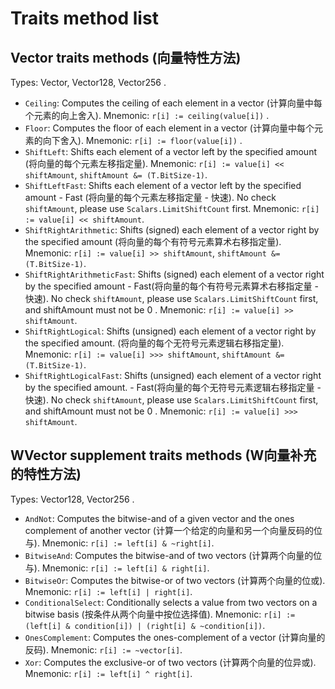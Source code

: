 # Traits method list

## Vector traits methods (向量特性方法)
Types: Vector, Vector128, Vector256 .

- `Ceiling`: Computes the ceiling of each element in a vector (计算向量中每个元素的向上舍入).
  Mnemonic: `r[i] := ceiling(value[i])` .
- `Floor`: Computes the floor of each element in a vector (计算向量中每个元素的向下舍入).
  Mnemonic: `r[i] := floor(value[i])` .
- `ShiftLeft`: Shifts each element of a vector left by the specified amount (将向量的每个元素左移指定量).
  Mnemonic: `r[i] := value[i] << shiftAmount`, `shiftAmount &= (T.BitSize-1)`.
- `ShiftLeftFast`: Shifts each element of a vector left by the specified amount - Fast (将向量的每个元素左移指定量 - 快速). No check `shiftAmount`, please use `Scalars.LimitShiftCount` first.
  Mnemonic: `r[i] := value[i] << shiftAmount`.
- `ShiftRightArithmetic`: Shifts (signed) each element of a vector right by the specified amount (将向量的每个有符号元素算术右移指定量).
  Mnemonic: `r[i] := value[i] >> shiftAmount`, `shiftAmount &= (T.BitSize-1)`.
- `ShiftRightArithmeticFast`: Shifts (signed) each element of a vector right by the specified amount - Fast(将向量的每个有符号元素算术右移指定量 - 快速). No check `shiftAmount`, please use `Scalars.LimitShiftCount` first, and shiftAmount must not be 0 .
  Mnemonic: `r[i] := value[i] >> shiftAmount`.
- `ShiftRightLogical`: Shifts (unsigned) each element of a vector right by the specified amount. (将向量的每个无符号元素逻辑右移指定量).
  Mnemonic: `r[i] := value[i] >>> shiftAmount`, `shiftAmount &= (T.BitSize-1)`.
- `ShiftRightLogicalFast`: Shifts (unsigned) each element of a vector right by the specified amount. - Fast(将向量的每个无符号元素逻辑右移指定量 - 快速). No check `shiftAmount`, please use `Scalars.LimitShiftCount` first, and shiftAmount must not be 0 .
  Mnemonic: `r[i] := value[i] >>> shiftAmount`.

## WVector supplement traits methods (W向量补充的特性方法)
Types: Vector128, Vector256 .

- `AndNot`: Computes the bitwise-and of a given vector and the ones complement of another vector (计算一个给定的向量和另一个向量反码的位与).
  Mnemonic: `r[i] := left[i] & ~right[i]`.
- `BitwiseAnd`: Computes the bitwise-and of two vectors (计算两个向量的位与).
  Mnemonic: `r[i] := left[i] & right[i]`.
- `BitwiseOr`: Computes the bitwise-or of two vectors (计算两个向量的位或).
  Mnemonic: `r[i] := left[i] | right[i]`.
- `ConditionalSelect`: Conditionally selects a value from two vectors on a bitwise basis (按条件从两个向量中按位选择值).
  Mnemonic: `r[i] := (left[i] & condition[i]) | (right[i] & ~condition[i])`.
- `OnesComplement`: Computes the ones-complement of a vector (计算向量的反码).
  Mnemonic: `r[i] := ~vector[i]`.
- `Xor`: Computes the exclusive-or of two vectors (计算两个向量的位异或).
  Mnemonic: `r[i] := left[i] ^ right[i]`.
